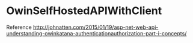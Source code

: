 # OwinSelfHostedAPIWithClient
Reference http://johnatten.com/2015/01/19/asp-net-web-api-understanding-owinkatana-authenticationauthorization-part-i-concepts/
